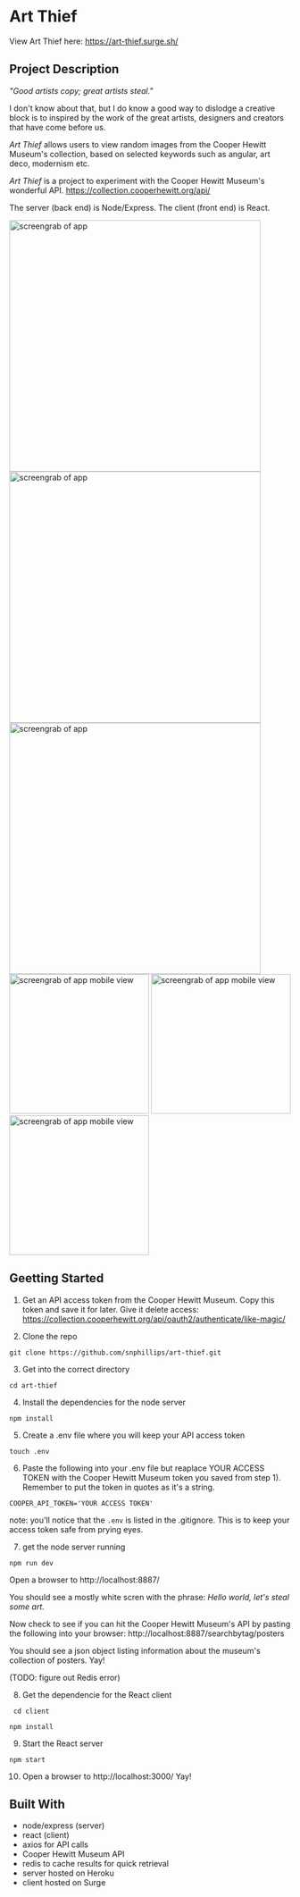 # Art Thief

View Art Thief here: https://art-thief.surge.sh/

## Project Description
_"Good artists copy; great artists steal."_ 

I don't know about that, but I do know a good way to dislodge a creative block is to inspired by the work of the great artists, designers and creators that have come before us. 

_Art Thief_ allows users to view random images from the Cooper Hewitt Museum's collection, based on selected keywords such as angular, art deco, modernism etc. 

_Art Thief_ is a project to experiment with the Cooper Hewitt Museum's wonderful API.
https://collection.cooperhewitt.org/api/

The server (back end) is Node/Express. The client (front end) is React.

<img src="https://i.imgur.com/O3KKdaX.png" width="450" alt="screengrab of app">
<img src="https://i.imgur.com/NRybiUm.png" width="450" alt="screengrab of app">
<img src="https://i.imgur.com/n8tJRAN.png" width="450" alt="screengrab of app">
<img src="https://i.imgur.com/2R8VULw.png" width="250" alt="screengrab of app mobile view">
<img src="https://i.imgur.com/bj13WpG.png" width="250" alt="screengrab of app mobile view">
<img src="https://i.imgur.com/qBkmOSD.png" width="250" alt="screengrab of app mobile view">


## Geetting Started

1) Get an API access token from the Cooper Hewitt Museum. Copy this token and save it for later. Give it delete access: https://collection.cooperhewitt.org/api/oauth2/authenticate/like-magic/

2) Clone the repo

`git clone https://github.com/snphillips/art-thief.git`

3) Get into the correct directory

`cd art-thief `

4) Install the dependencies for the node server

` npm install `


5) Create a .env file where you will keep your API access token

`touch .env`

6) Paste the following into your .env file but reaplace YOUR ACCESS TOKEN with the Cooper Hewitt Museum token you saved from step 1). Remember to put the token in quotes as it's a string.

`COOPER_API_TOKEN='YOUR ACCESS TOKEN'`

note: you'll notice that the `.env` is listed in the .gitignore. This is to keep your access token safe from prying eyes.

7) get the node server running

`npm run dev` 

Open a browser to http://localhost:8887/

You should see a mostly white scren with the phrase: _Hello world, let's steal some art._

Now check to see if you can hit the Cooper Hewitt Museum's API by pasting the following into your browser: http://localhost:8887/searchbytag/posters

You should see a json object listing information about the museum's collection of posters. Yay!

(TODO: figure out Redis error)

8) Get the dependencie for the React client

 ` cd client`
 
 
 ` npm install `
 
 9) Start the React server
 
 `npm start`
 
 10) Open a browser to http://localhost:3000/  Yay!
 



## Built With
- node/express (server)
- react (client)
- axios for API calls
- Cooper Hewitt Museum API
- redis to cache results for quick retrieval
- server hosted on Heroku
- client hosted on Surge

